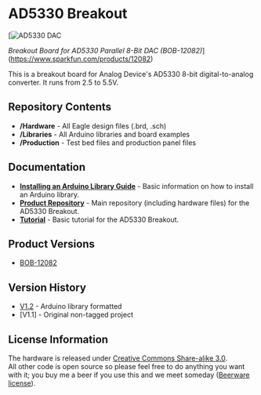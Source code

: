 AD5330 Breakout
===============

[![AD5330 DAC](https://dlnmh9ip6v2uc.cloudfront.net//images/products/1/2/0/8/2/12082-00.jpg) 

*Breakout Board for AD5330 Parallel 8-Bit DAC (BOB-12082)*](https://www.sparkfun.com/products/12082)

This is a breakout board for Analog Device's AD5330 8-bit digital-to-analog converter. 
It runs from 2.5 to 5.5V. 

Repository Contents
-------------------

* **/Hardware** - All Eagle design files (.brd, .sch)
* **/Libraries** - All Arduino libraries and board examples
* **/Production** - Test bed files and production panel files

Documentation
--------------

* **[Installing an Arduino Library Guide](https://learn.sparkfun.com/tutorials/installing-an-arduino-library)** - Basic information on how to install an Arduino library.
* **[Product Repository](https://github.com/sparkfun/AD5330_Breakout)** - Main repository (including hardware files) for the AD5330 Breakout.
* **[Tutorial](http://www.sparkfun.com/commerce/tutorial_info.php?tutorials_id=160)** - Basic tutorial for the AD5330 Breakout.

Product Versions
----------------
* [BOB-12082](https://www.sparkfun.com/products/12082)

Version History
---------------
* [V1.2](https://github.com/sparkfun/AD5330_Breakout_Arduino_Library/tree/V_1.2) - Arduino library formatted
* [V1.1] - Original non-tagged project

License Information
-------------------
The hardware is released under [Creative Commons Share-alike 3.0](http://creativecommons.org/licenses/by-sa/3.0/).  
All other code is open source so please feel free to do anything you want with it; you buy me a beer if you use this and we meet someday ([Beerware license](http://en.wikipedia.org/wiki/Beerware)).
